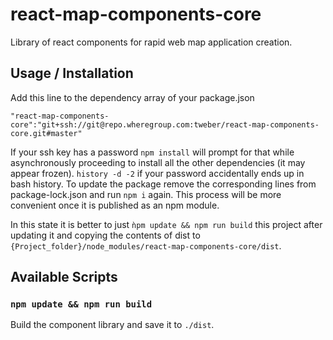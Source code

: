 # react-map-components-core

Library of react components for rapid web map application creation.

## Usage / Installation

Add this line to the dependency array of your package.json

```"react-map-components-core":"git+ssh://git@repo.wheregroup.com:tweber/react-map-components-core.git#master"```

If your ssh key has a password ```npm install``` will prompt for that while asynchronously proceeding to install all the other dependencies (it may appear frozen). ```history -d -2``` if your password accidentally ends up in bash history.
To update the package remove the corresponding lines from package-lock.json and run ```npm i``` again. This process will be more convenient once it is published as an npm module.

In this state it is better to just ```ǹpm update && npm run build``` this project after updating it and copying the contents of dist to ```{Project_folder}/node_modules/react-map-components-core/dist```.


## Available Scripts

### `npm update && npm run build`

Build the component library and save it to ```./dist```.
